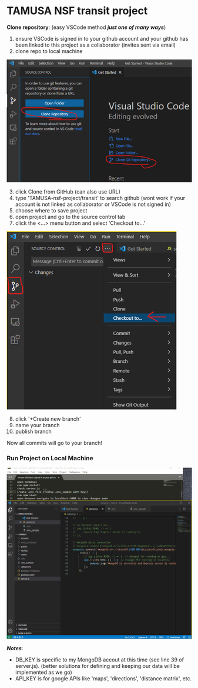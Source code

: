 # TAMUSA NSF transit project

**Clone repository**: (easy VSCode method  ***just one of many ways***)

1. ensure VSCode is signed in to your github account and your github has been linked to this project as a collaborator (invites sent via email)
2. clone repo to local machine
<img src="vscode1.png" alt="Clone Repo">

3. click Clone from GitHub (can also use URL)
4. type 'TAMUSA-nsf-project/transit' to search github (wont work if your account is not linked as collaborator or VSCode is not signed in)
5. choose where to save project
6. open project and go to the source control tab
7. click the <...> menu button and select 'Checkout to...'
<img src="vscode2.png" alt="Checkout Branch">

8. click '+Create new branch'
9. name your branch
10. publish branch

Now all commits will go to your branch!

### Run Project on Local Machine
<img src="start_local_server.gif" alt="npm install / npm start">

***Notes***:
- DB_KEY is specific to my MongoDB accout at this time (see line 39 of server.js).  (better solutions for defining and keeping our data will be implemented as we go)
- API_KEY is for google APIs like 'maps', 'directions', 'distance matrix', etc.  

